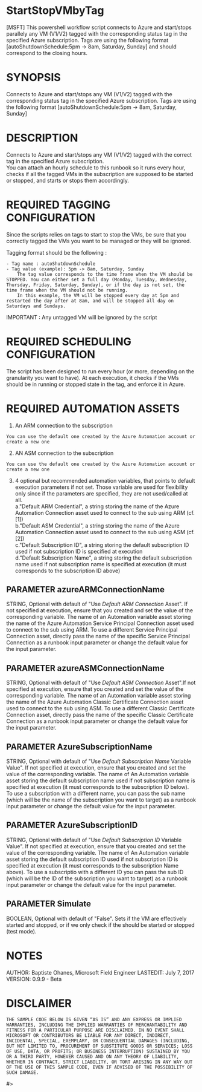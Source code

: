 # StartStopVMbyTag
[MSFT] This powershell workflow script connects to Azure and start/stops parallely any VM (V1/V2) tagged with the corresponding status tag in the specified Azure subscription.   Tags are using the following format [autoShutdownSchedule:5pm -> 8am, Saturday, Sunday] and should correspond to the closing hours.

 # SYNOPSIS

  Connects to Azure and start/stops any VM (V1/V2) tagged with the corresponding status tag in the specified Azure subscription.
  Tags are using the following format [autoShutdownSchedule:5pm -> 8am, Saturday, Sunday]

 # DESCRIPTION

  Connects to Azure and start/stops any VM (V1/V2) tagged with the correct tag in the specified Azure subscription.  
  You can attach an hourly schedule to this runbook so it runs every hour, checks if all the tagged VMs in the subscription are supposed to be started or stopped, and starts or stops them accordingly.

 # REQUIRED TAGGING CONFIGURATION

  Since the scripts relies on tags to start to stop the VMs, be sure that you correctly tagged the VMs you want to be managed or they will be ignored.
  
  Tagging format should be the following :

    - Tag name : autoShutdownSchedule
    - Tag value (example): 5pm -> 8am, Saturday, Sunday
        The tag value corresponds to the time frame when the VM should be STOPPED. You can either set a full day (Monday, Tuesday, Wednesday, Thursday, Friday, Saturday, Sunday), or if the day is not set, the time frame when the VM should not be running.
        In this example, the VM will be stopped every day at 5pm and restarted the day after at 8am, and will be stopped all day on Saturdays and Sundays.
  
  IMPORTANT : Any untagged VM will be ignored by the script

 # REQUIRED SCHEDULING CONFIGURATION

  The script has been designed to run every hour (or more, depending on the granularity you want to have). At each execution, it checks if the VMs should be in running or stopped state in the tag, and enforce it in Azure.

 # REQUIRED AUTOMATION ASSETS

  1. An ARM connection to the subscription

    You can use the default one created by the Azure Automation account or create a new one

  2. AN ASM connection to the subscription

    You can use the default one created by the Azure Automation account or create a new one

  3. 4 optional but recommended automation variables, that points to default execution parameters if not set.
     Those variable are used for flexibility only since if the parameters are specified, they are not used/called at all.<br/>
        a."Default ARM Credential", a string storing the name of the Azure Automation Connection asset used to connect to the sub using ARM (cf.[1])<br/>
        b."Default ASM Credential", a string storing the name of the Azure Automation Connection asset used to connect to the sub using ASM (cf.[2])<br/>
        c."Default Subscription ID", a string storing the default subscription ID used if not subscription ID is specified at execution<br/>
        d."Default Subscription Name", a string storing the default subscription name used if not subscription name is specified at execution (it must corresponds to the subscription ID above)<br/>

 ## PARAMETER azureARMConnectionName
   STRING, Optional with default of "Use *Default ARM Connection* Asset". If not specified at execution, ensure that you created and set the value of the corresponding variable.
   The name of an Automation variable asset storing the name of the Azure Automation Service Principal Connection asset used to connect to the sub using ARM. 
   To use a different Service Principal Connection asset, directly pass the name of the specific Service Principal Connection as a runbook input parameter or change the default value for the input parameter.

 ## PARAMETER azureASMConnectionName
   STRING, Optional with default of "Use *Default ASM Connection* Asset".If not specified at execution, ensure that you created and set the value of the corresponding variable.
   The name of an Automation variable asset storing the name of the Azure Automation Classic Certificate Connection asset used to connect to the sub using ASM. 
   To use a different Classic Certificate Connection asset, directly pass the name of the specific Classic Certificate Connection as a runbook input parameter or change the default value for the input parameter.

 ## PARAMETER AzureSubscriptionName
   STRING, Optional with default of "Use *Default Subscription Name* Variable Value". If not specified at execution, ensure that you created and set the value of the corresponding variable.
   The name of An Automation variable asset storing the default subscription name used if not subscription name is specified at execution (it must corresponds to the subscription ID below).
   To use a subscription with a different name, you can pass the sub name (which will be the name of the subscription you want to target) as a runbook input parameter or change the default value for the input parameter.

 ## PARAMETER AzureSubscriptionID
   STRING, Optional with default of "Use *Default Subscription ID* Variable Value". If not specified at execution, ensure that you created and set the value of the corresponding variable.
   The name of An Automation variable asset storing the default subscription ID used if not subscription ID is specified at execution (it must corresponds to the subscription Name above).
   To use a subscriptio with a different ID you can pass the sub ID (which will be the ID of the subscription you want to target) as a runbook input parameter or change the default value for the input parameter.

 ## PARAMETER Simulate
   BOOLEAN, Optional with default of "False".
   Sets if the VM are effectively started and stopped, or if we only check if the should be started or stopped (test mode).

 # NOTES
   AUTHOR: Baptiste Ohanes, Microsoft Field Engineer 
   LASTEDIT: July 7, 2017
   VERSION: 0.9.9 - Beta

 # DISCLAIMER

    THE SAMPLE CODE BELOW IS GIVEN “AS IS” AND ANY EXPRESS OR IMPLIED WARRANTIES, INCLUDING THE IMPLIED WARRANTIES OF MERCHANTABILITY AND FITNESS FOR A PARTICULAR PURPOSE ARE DISCLAIMED. IN NO EVENT SHALL MICROSOFT OR CONTRIBUTORS BE LIABLE FOR ANY DIRECT, INDIRECT, INCIDENTAL, SPECIAL, EXEMPLARY, OR CONSEQUENTIAL DAMAGES (INCLUDING, BUT NOT LIMITED TO, PROCUREMENT OF SUBSTITUTE GOODS OR SERVICES; LOSS OF USE, DATA, OR PROFITS; OR BUSINESS INTERRUPTION) SUSTAINED BY YOU OR A THIRD PARTY, HOWEVER CAUSED AND ON ANY THEORY OF LIABILITY, WHETHER IN CONTRACT, STRICT LIABILITY, OR TORT ARISING IN ANY WAY OUT OF THE USE OF THIS SAMPLE CODE, EVEN IF ADVISED OF THE POSSIBILITY OF SUCH DAMAGE.

#>